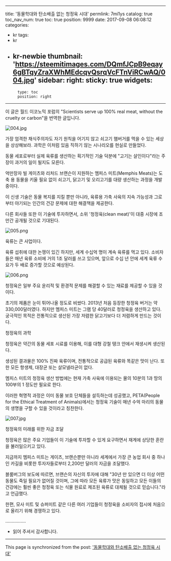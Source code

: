 
---
title: '동물학대와 탄소배출 없는 청정육 시대'
permlink: 7mi1ys
catalog: true
toc_nav_num: true
toc: true
position: 9999
date: 2017-09-08 06:08:12
categories:
- kr
tags:
- kr
- kr-newbie
thumbnail: 'https://steemitimages.com/DQmfJCpB9eqay6gBTqyZraXWhMEdcqvQsrqVcFTnViRCwAQ/004.jpg'
sidebar:
    right:
        sticky: true
widgets:
    -
        type: toc
        position: right
---


이 글은 월드 이코노믹 포럼의 "Scientists serve up 100% real meat, without the cruelty or carbon"을 번역한 글입니다. 

![004.jpg](https://steemitimages.com/DQmfJCpB9eqay6gBTqyZraXWhMEdcqvQsrqVcFTnViRCwAQ/004.jpg)


가장 엄격한 채식주의자도 자기 원칙을 어기지 않고 쇠고기 햄버거를 먹을 수 있는 세상을 상상해보라. 과학은 이처럼 있음 직하기 않는 시나리오를 현실로 만들었다.
  
동물 세포로부터 실제 육류를 생산하는 획기적인 기술 덕분에 "고기는 살인이다"라는 주장이 과거의 일이 될지도 모른다.
  
억만장자 빌 게이츠와 리처드 브랜슨이 지원하는 멤피스 미트(Memphis Meats)는 도축 용 동물을 키울 필요 없이 쇠고기, 닭고기 및 오리고기를 대량 생산하는 과정을 개발 중이다.
  
이 신생 기술은 동물 복지를 지킬 뿐만 아니라, 육류용 가축 사육의 지속 가능성과 그로부터 야기되는 인간의 건강 문제에 대한 해결책을 제공한다.
  
다른 회사들 또한 이 기술에 투자하면서, 소위 '청정육(clean meat)'이 대중 시장에 조만간 공개될 것으로 기대된다.

![005.png](https://steemitimages.com/DQmVN5MKAnR9c5GQKb3QpD8Lq1M9VyxKCQCjChMcKCQE5XN/005.png)

육류는 큰 사업이다.
  
육류 섭취에 대한 논쟁이 있긴 하지만, 세계 수십억 명이 계속 육류를 먹고 있다. 소비자들은 매년 육류 소비에 거의 1조 달러를 쓰고 있으며, 앞으로 수십 년 안에 세계 육류 수요가 두 배로 증가할 것으로 예상된다.

![006.png](https://steemitimages.com/DQmU9bAb3NjWT3Lx9E8zHp65yVvZ2PnXYGdpaWf7EgkWUiB/006.png)

청정육은 일부 주요 윤리적 및 환경적 문제를 해결할 수 있는 재료를 제공할 수 있을 것이다.
  
초기의 제품은 눈이 튀어나올 정도로 비쌌다. 2013년 처음 등장한 청정육 버거는 약 330,000달러였다. 하지만 멤피스 미트는 그램 당 40달러로 청정육을 생산하고 있다. 궁극적인 목적은 전통적으로 생산된 가장 저렴한 닭고기보다 더 저렴하게 만드는 것이다.
  
청정육의 과학
  
청정육은 약간의 동물 세포 시료를 이용해, 이를 대형 강철 탱크 안에서 재생시켜 생산된다. 
  
생성된 결과물은 100% 진짜 육류이며, 전통적으로 공급된 육류와 똑같은 맛이 난다. 또한 모든 항생제, 대장균 또는 살모넬라균이 없다.
  
멤피스 미트의 청정육 생산 방법에는 현재 가축 사육에 이용되는 물의 10분의 1과 땅의 100부의 1 정도만 필요로 한다.
  
이러한 혁명적 과정은 이미 동물 보호 단체들을 설득하는데 성공했고, PETA(People for the Ethical Treatment of Animals)에서는 청정육 기술이 매년 수억 마리의 동물의 생명을 구할 수 있을 것이라고 칭찬한다. 

![007.jpg](https://steemitimages.com/DQmRnnpfLRL3ywUzwQjzzsxEfYRZY5bDCeqratQzsZ4EsbX/007.jpg)


청정육의 미래를 위한 자금 조달
  
청정육은 많은 주요 기업들이 이 기술에 투자할 수 있게 요구하면서 재계에 상당한 혼란을 불러일으키고 있다. 
  
지금까지 멤피스 미트는 게이츠, 브랜슨뿐만 아니라 세계에서 가장 큰 농업 회사 중 하나인 카길을 비롯한 투자자들로부터 2,200만 달러의 자금을 조달했다. 
  
블룸버그의 보도에 따르면, 브랜슨의 자신의 투자에 대해 "30년 만 있으면 더 이상 어떤 동물도 죽일 필요가 없어질 것이며, 그에 따라 모든 육류가 맛은 동일하고 모든 이들의 건강에는 훨씬 좋은 청정육 또는 식물 원료로 제조된 육류로 대체될 것으로 믿습니다."라고 언급했다.
  
한편, 모사 미트 및 슈퍼미트 같은 다른 여러 기업들이 청정육을 소비자의 접시에 처음으로 올리기 위해 경쟁하고 있다.

................

* 읽어 주셔서 감사합니다.

- - -

This page is synchronized from the post: ['동물학대와 탄소배출 없는 청정육 시대'](https://steemit.com/@pius.pius/7mi1ys)
